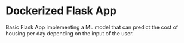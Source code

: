 # Dockerized Flask App

Basic Flask App implementing a ML model that can predict the cost of housing per day depending on the input of the user.

